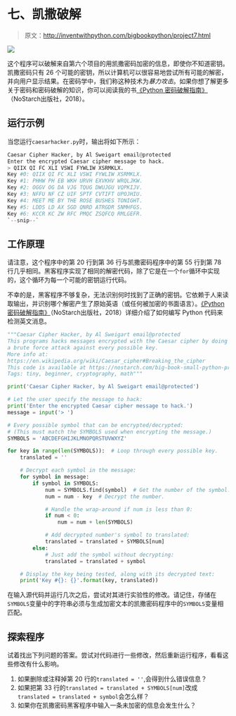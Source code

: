 # 七、凯撒破解

> 原文：<http://inventwithpython.com/bigbookpython/project7.html>

![](img/9d995d63aaead72cad01120081eb8f75.png)

这个程序可以破解来自第六个项目的用凯撒密码加密的信息，即使你不知道密钥。凯撒密码只有 26 个可能的密钥，所以计算机可以很容易地尝试所有可能的解密，并向用户显示结果。在密码学中，我们称这种技术为*暴力攻击*。如果你想了解更多关于密码和密码破解的知识，你可以阅读我的书[《Python 密码破解指南》](https://nostarch.com/crackingcodes/)（NoStarch出版社，2018）。

## 运行示例

当您运行`caesarhacker.py`时，输出将如下所示：

```py
Caesar Cipher Hacker, by Al Sweigart email@protected
Enter the encrypted Caesar cipher message to hack.
> QIIX QI FC XLI VSWI FYWLIW XSRMKLX.
Key #0: QIIX QI FC XLI VSWI FYWLIW XSRMKLX.
Key #1: PHHW PH EB WKH URVH EXVKHV WRQLJKW.
Key #2: OGGV OG DA VJG TQUG DWUJGU VQPKIJV.
Key #3: NFFU NF CZ UIF SPTF CVTIFT UPOJHIU.
Key #4: MEET ME BY THE ROSE BUSHES TONIGHT.
Key #5: LDDS LD AX SGD QNRD ATRGDR SNMHFGS.
Key #6: KCCR KC ZW RFC PMQC ZSQFCQ RMLGEFR.
`--snip--`
```

## 工作原理

请注意，这个程序中的第 20 行到第 36 行与凯撒密码程序中的第 55 行到第 78 行几乎相同。黑客程序实现了相同的解密代码，除了它是在一个`for`循环中实现的，这个循环为每一个可能的密钥运行代码。

不幸的是，黑客程序不够复杂，无法识别何时找到了正确的密钥。它依赖于人来读取输出，并识别哪个解密产生了原始英语（或任何被加密的书面语言）。[《Python 密码破解指南》](https://nostarch.com/crackingcodes/)（NoStarch出版社，2018）详细介绍了如何编写 Python 代码来检测英文消息。

```py
"""Caesar Cipher Hacker, by Al Sweigart email@protected
This programs hacks messages encrypted with the Caesar cipher by doing
a brute force attack against every possible key.
More info at:
https://en.wikipedia.org/wiki/Caesar_cipher#Breaking_the_cipher
This code is available at https://nostarch.com/big-book-small-python-programming
Tags: tiny, beginner, cryptography, math"""

print('Caesar Cipher Hacker, by Al Sweigart email@protected')

# Let the user specify the message to hack:
print('Enter the encrypted Caesar cipher message to hack.')
message = input('> ')

# Every possible symbol that can be encrypted/decrypted:
# (This must match the SYMBOLS used when encrypting the message.)
SYMBOLS = 'ABCDEFGHIJKLMNOPQRSTUVWXYZ'

for key in range(len(SYMBOLS)):  # Loop through every possible key.
    translated = ''

    # Decrypt each symbol in the message:
    for symbol in message:
        if symbol in SYMBOLS:
            num = SYMBOLS.find(symbol)  # Get the number of the symbol.
            num = num - key  # Decrypt the number.

            # Handle the wrap-around if num is less than 0:
            if num < 0:
                num = num + len(SYMBOLS)

            # Add decrypted number's symbol to translated:
            translated = translated + SYMBOLS[num]
        else:
            # Just add the symbol without decrypting:
            translated = translated + symbol

    # Display the key being tested, along with its decrypted text:
    print('Key #{}: {}'.format(key, translated)) 
```

在输入源代码并运行几次之后，尝试对其进行实验性的修改。请记住，存储在`SYMBOLS`变量中的字符串必须与生成加密文本的凯撒密码程序中的`SYMBOLS`变量相匹配。

## 探索程序

试着找出下列问题的答案。尝试对代码进行一些修改，然后重新运行程序，看看这些修改有什么影响。

1.  如果删除或注释掉第 20 行的`translated = ''`,会得到什么错误信息？
2.  如果把第 33 行的`translated = translated + SYMBOLS[num]`改成`translated = translated + symbol`会怎么样？
3.  如果你在凯撒密码黑客程序中输入一条未加密的信息会发生什么？